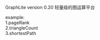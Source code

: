 GraphLite version 0.20
轻量级的图运算平台  

example:  
1.pageRank   
2.triangleCount   
3.shortestPath   


